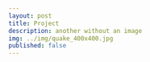 ```yaml
---
layout: post
title: Project
description: another without an image
img: ../img/quake_400x400.jpg
published: false
---
```

